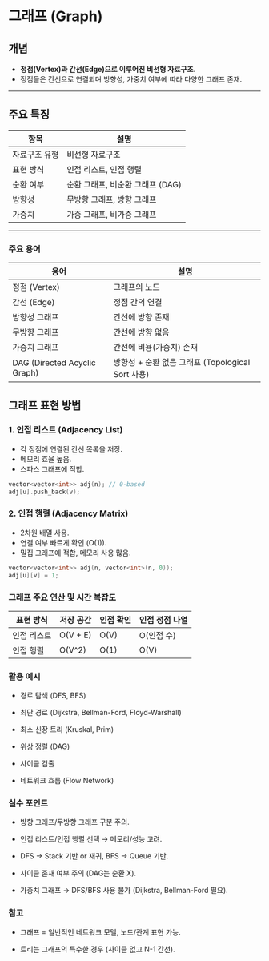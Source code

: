 # 그래프 (Graph)

## 개념
- **정점(Vertex)과 간선(Edge)으로 이루어진 비선형 자료구조**.
- 정점들은 간선으로 연결되며 방향성, 가중치 여부에 따라 다양한 그래프 존재.

---

## 주요 특징
| 항목        | 설명                         |
|------------|----------------------------|
| 자료구조 유형 | 비선형 자료구조                 |
| 표현 방식     | 인접 리스트, 인접 행렬            |
| 순환 여부     | 순환 그래프, 비순환 그래프 (DAG) |
| 방향성       | 무방향 그래프, 방향 그래프         |
| 가중치       | 가중 그래프, 비가중 그래프         |
---

### 주요 용어
| 용어                           | 설명                                    |
| ---------------------------- | ------------------------------------- |
| 정점 (Vertex)                  | 그래프의 노드                               |
| 간선 (Edge)                    | 정점 간의 연결                              |
| 방향성 그래프                      | 간선에 방향 존재                             |
| 무방향 그래프                      | 간선에 방향 없음                             |
| 가중치 그래프                      | 간선에 비용(가중치) 존재                        |
| DAG (Directed Acyclic Graph) | 방향성 + 순환 없음 그래프 (Topological Sort 사용) |


## 그래프 표현 방법

### 1. 인접 리스트 (Adjacency List)
- 각 정점에 연결된 간선 목록을 저장.
- 메모리 효율 높음.
- 스파스 그래프에 적합.

```cpp
vector<vector<int>> adj(n); // 0-based
adj[u].push_back(v);
```
### 2. 인접 행렬 (Adjacency Matrix)
- 2차원 배열 사용.
- 연결 여부 빠르게 확인 (O(1)).
- 밀집 그래프에 적합, 메모리 사용 많음.
```cpp
vector<vector<int>> adj(n, vector<int>(n, 0));
adj[u][v] = 1;
```

### 그래프 주요 연산 및 시간 복잡도
| 표현 방식  | 저장 공간    | 인접 확인 | 인접 정점 나열 |
| ------ | -------- | ----- | -------- |
| 인접 리스트 | O(V + E) | O(V)  | O(인접 수)  |
| 인접 행렬  | O(V^2)   | O(1)  | O(V)     |

### 활용 예시
- 경로 탐색 (DFS, BFS)

- 최단 경로 (Dijkstra, Bellman-Ford, Floyd-Warshall)

- 최소 신장 트리 (Kruskal, Prim)

- 위상 정렬 (DAG)

- 사이클 검출

- 네트워크 흐름 (Flow Network)

### 실수 포인트
- 방향 그래프/무방향 그래프 구분 주의.

- 인접 리스트/인접 행렬 선택 → 메모리/성능 고려.

- DFS → Stack 기반 or 재귀, BFS → Queue 기반.

- 사이클 존재 여부 주의 (DAG는 순환 X).

- 가중치 그래프 → DFS/BFS 사용 불가 (Dijkstra, Bellman-Ford 필요).

### 참고
- 그래프 = 일반적인 네트워크 모델, 노드/관계 표현 가능.

- 트리는 그래프의 특수한 경우 (사이클 없고 N-1 간선).
